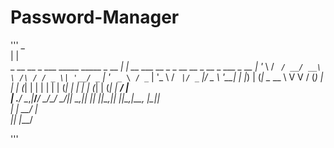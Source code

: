 # Password-Manager

'''                                        _                                             
                                          | |                                            
 _ __   __ _ ___ _____      _____  _ __ __| |_ __ ___   __ _ _ __   __ _  __ _  ___ _ __ 
| '_ \ / _` / __/ __\ \ /\ / / _ \| '__/ _` | '_ ` _ \ / _` | '_ \ / _` |/ _` |/ _ \ '__|
| |_) | (_| \__ \__ \\ V  V / (_) | | | (_| | | | | | | (_| | | | | (_| | (_| |  __/ |   
| .__/ \__,_|___/___/ \_/\_/ \___/|_|  \__,_|_| |_| |_|\__,_|_| |_|\__,_|\__, |\___|_|   
| |                                                                       __/ |          
|_|                                                                      |___/           

'''